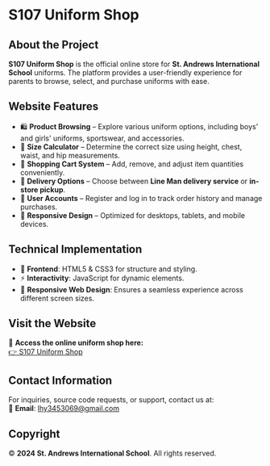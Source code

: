 
# **S107 Uniform Shop**  

## **About the Project**  
**S107 Uniform Shop** is the official online store for **St. Andrews International School** uniforms. The platform provides a user-friendly experience for parents to browse, select, and purchase uniforms with ease.  

## **Website Features**  
- 🛍 **Product Browsing** – Explore various uniform options, including boys' and girls' uniforms, sportswear, and accessories.  
- 📏 **Size Calculator** – Determine the correct size using height, chest, waist, and hip measurements.  
- 🛒 **Shopping Cart System** – Add, remove, and adjust item quantities conveniently.  
- 🚚 **Delivery Options** – Choose between **Line Man delivery service** or **in-store pickup**.  
- 👤 **User Accounts** – Register and log in to track order history and manage purchases.  
- 📱 **Responsive Design** – Optimized for desktops, tablets, and mobile devices.  

## **Technical Implementation**  
- 🎨 **Frontend**: HTML5 & CSS3 for structure and styling.  
- ⚡ **Interactivity**: JavaScript for dynamic elements.  
- 📲 **Responsive Web Design**: Ensures a seamless experience across different screen sizes.  

## **Visit the Website**  
🔗 **Access the online uniform shop here:**  
[👉 S107 Uniform Shop](https://e-gpl.github.io/S107-Uniform-shop/)  

## **Contact Information**  
For inquiries, source code requests, or support, contact us at:  
📧 **Email**: lhy3453069@gmail.com  

## **Copyright**  
© **2024 St. Andrews International School**. All rights reserved.  


